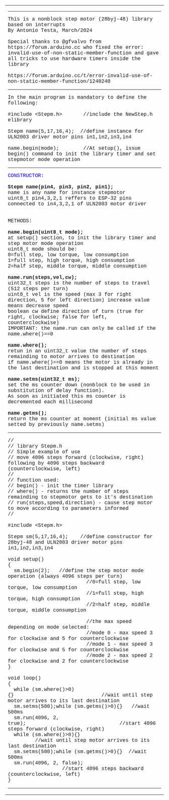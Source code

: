 <body>

<table border="0" cellspacing="0" cellpadding="0" id="table1">
	<tr>
		<td><hr>
		<p><font face="Courier">This is a nonblock step motor (28byj-48) library 
		based on interrupts<br>By Antonio Testa, March/2024<br><br>Special thanks to @gfvalvo from https://forum.arduino.cc who fixed the 
		error: invalid-use-of-non-static-member-function and gave all tricks to 
		use hardware timers inside the library<br><br>https://forum.arduino.cc/t/error-invalid-use-of-non-static-member-function/1240240</font></p>
		<hr>
		<p><font face="Courier">In the main program is mandatory to define the following:<br>
		<br>#include &lt;Stepm.h&gt;&nbsp;&nbsp;&nbsp;&nbsp;&nbsp;&nbsp; //include the NewStep.h 
		elibrary <br><br>Stepm name(5,17,16,4);&nbsp; //define instance for ULN2003 driver motor 
		pins in1,in2,in3,in4<br><br>name.begin(mode);&nbsp;&nbsp;&nbsp;&nbsp;&nbsp; &nbsp; //At setup(), 
		issue begin() command to init the library timer and set stepmotor mode 
		operation</font></p><hr>
		<p><font face="Courier"><font color="#0000FF">CONSTRUCTOR:</font><br>
		<br><b>Stepm name(pin4, pin3, pin2, pin1); </b><br>name is any name for instance stepmotor<br>uint8_t pin4,3,2,1 reffers to ESP-32 pins connected to in4,3,2,1 of 
		ULN2003 motor driver<br><br><br>METHODS:<br>
		<br><b>name.begin(uint8_t mode);</b><br>at setup() section, to init the library timer and step motor mode 
		operation<br>uint8_t mode should be:<br>0=full step, low torque, low consumption<br>1=full step, high torque, high consumption<br>2=half step, middle torque, middle consumption
		<br><br><b>name.run(steps,vel,cw);</b><br>uint32_t steps is the number of steps to travel (512 steps per turn)<br>uint8_t vel is the speed (max 3 for right direction, 5 for left 
		direction) increase value means decrease speed<br>boolean cw define direction of turn (true for right, clockwise; false 
		for left, counterclockwise)<br>IMPORTANT: the name.run can only be called if the name.where()==0
		<br><br><b>name.where();</b><br>retun in an uint32_t value the number of steps remainding to motor 
		arrives to destination<br>if name.where()==0 means the motor is already in the last destination 
		and is stopped at this moment<br><br><b>name.setms(uint32_t ms);</b><br>set the ms counter down (nonblock to be used in substitution of delay 
		function).<br>As soon as initiated this ms counter is decremented each millisecond<br>
		<br><b>name.getms();</b><br>return the ms counter at moment (initial ms value setted by previously 
		name.setms)</font></p><hr>
		<p><font face="Courier">//<br>// library Stepm.h<br>// Simple example of use<br>// move 4096 steps forward (clockwise, right) following by 4096 steps 
		backward (counterclockwise, left)<br>// <br>// function used:<br>// begin() - init the timer library<br>// where() - returns the number of steps remainding to stepmotor gets to 
		it's destination<br>// run(steps,speed,direction) - cause step motor to move according to 
		parameters informed<br>// <br><br>#include &lt;Stepm.h&gt;<br><br>Stepm sm(5,17,16,4);&nbsp;&nbsp;&nbsp; //define constructor for 28byj-48 and ULN2003 
		driver motor pins in1,in2,in3,in4<br><br>void setup()<br>{<br>&nbsp; sm.begin(2);&nbsp;&nbsp; //define the step motor mode operation (always 4096 steps 
		per turn) <br>&nbsp;&nbsp;&nbsp;&nbsp;&nbsp;&nbsp;&nbsp;&nbsp;&nbsp; &nbsp;&nbsp;&nbsp;&nbsp;&nbsp;&nbsp; &nbsp;&nbsp;&nbsp;&nbsp; &nbsp;&nbsp;&nbsp; 
		//0=full step, low torque, low consumption<br>&nbsp;&nbsp;&nbsp;&nbsp;&nbsp;&nbsp;&nbsp;&nbsp;&nbsp;&nbsp;&nbsp;&nbsp;&nbsp;&nbsp;&nbsp; &nbsp;&nbsp;&nbsp;&nbsp;&nbsp;&nbsp; &nbsp;&nbsp; 
		//1=full step, high torque, high consumption<br>&nbsp;&nbsp;&nbsp;&nbsp;&nbsp;&nbsp;&nbsp;&nbsp;&nbsp;&nbsp;&nbsp;&nbsp;&nbsp;&nbsp;&nbsp; &nbsp;&nbsp;&nbsp;&nbsp;&nbsp;&nbsp; &nbsp;&nbsp; 
		//2=half step, middle torque, middle consumption<br><br>&nbsp;&nbsp;&nbsp;&nbsp;&nbsp;&nbsp;&nbsp;&nbsp;&nbsp;&nbsp;&nbsp;&nbsp;&nbsp; &nbsp;&nbsp;&nbsp;&nbsp;&nbsp;&nbsp;&nbsp;&nbsp;&nbsp; &nbsp; 
		//the max speed depending on mode selected:<br>&nbsp;&nbsp;&nbsp;&nbsp;&nbsp;&nbsp;&nbsp;&nbsp;&nbsp;&nbsp;&nbsp;&nbsp;&nbsp; &nbsp;&nbsp;&nbsp;&nbsp;&nbsp;&nbsp;&nbsp;&nbsp;&nbsp; &nbsp; 
		//mode 0 - max speed 3 for clockwise and 5 for counterclockwise<br>&nbsp;&nbsp;&nbsp;&nbsp;&nbsp;&nbsp;&nbsp;&nbsp;&nbsp;&nbsp;&nbsp;&nbsp;&nbsp; &nbsp;&nbsp;&nbsp;&nbsp;&nbsp;&nbsp;&nbsp;&nbsp;&nbsp; &nbsp; 
		//mode 1 - max speed 3 for clockwise and 5 for counterclockwise<br>&nbsp;&nbsp;&nbsp;&nbsp;&nbsp;&nbsp;&nbsp;&nbsp;&nbsp;&nbsp;&nbsp;&nbsp;&nbsp;&nbsp; &nbsp;&nbsp;&nbsp;&nbsp;&nbsp;&nbsp;&nbsp;&nbsp; &nbsp; 
		//mode 2 - max speed 2 for clockwise and 2 for counterclockwise<br>}<br>
		<br>void loop()<br>{<br>&nbsp; while (sm.where()&gt;0){}&nbsp;&nbsp;&nbsp;&nbsp;&nbsp;&nbsp;&nbsp;&nbsp;&nbsp;&nbsp;&nbsp;&nbsp;&nbsp;&nbsp;&nbsp;&nbsp;&nbsp;&nbsp;&nbsp;&nbsp;&nbsp;&nbsp;&nbsp;&nbsp;&nbsp;&nbsp;&nbsp;&nbsp; 
		//wait until step motor arrives to its last destination<br>&nbsp; sm.setms(500);while (sm.getms()&gt;0){}&nbsp;&nbsp; //wait 500ms<br>&nbsp; sm.run(4096, 2, true);&nbsp;&nbsp;&nbsp;&nbsp;&nbsp;&nbsp;&nbsp;&nbsp;&nbsp;&nbsp;&nbsp;&nbsp;&nbsp;&nbsp;&nbsp;&nbsp;&nbsp;&nbsp;&nbsp;&nbsp;&nbsp;&nbsp;&nbsp;&nbsp;&nbsp;&nbsp;&nbsp;&nbsp;&nbsp;&nbsp; //start 4096 steps forward (clockwise, right)
		<br>&nbsp; while (sm.where()&gt;0){}&nbsp;&nbsp;&nbsp;&nbsp;&nbsp;&nbsp;&nbsp;&nbsp;&nbsp;&nbsp;&nbsp;&nbsp;&nbsp;&nbsp;&nbsp;&nbsp;&nbsp;&nbsp;&nbsp; &nbsp;&nbsp;&nbsp;&nbsp;&nbsp;&nbsp;&nbsp;&nbsp; //wait until step motor arrives to its last destination<br>&nbsp; sm.setms(500);while (sm.getms()&gt;0){}&nbsp; //wait 500ms<br>&nbsp; sm.run(4096, 2, false);&nbsp;&nbsp;&nbsp;&nbsp;&nbsp;&nbsp;&nbsp;&nbsp;&nbsp;&nbsp;&nbsp; &nbsp;&nbsp;&nbsp;&nbsp;&nbsp;&nbsp;&nbsp;&nbsp;&nbsp;&nbsp;&nbsp;&nbsp;&nbsp;&nbsp;&nbsp;&nbsp;&nbsp; //start 4096 steps backward (counterclockwise, left)
		<br>}</font></p><hr></td>
	</tr>
</table>

</body>
